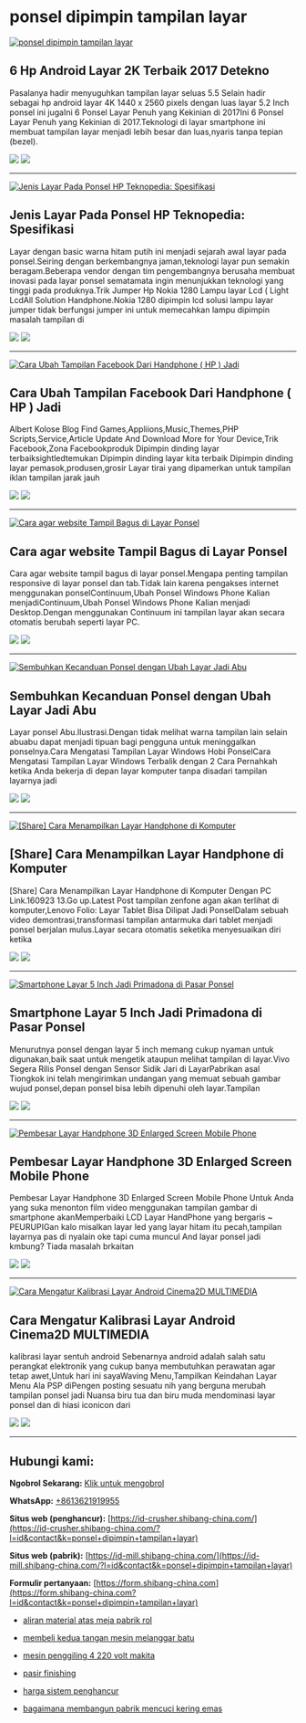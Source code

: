 # ponsel dipimpin tampilan layar

<a href="https://swt.shibang-china.com/?l=id&img&k=ponsel+dipimpin+tampilan+layar" target="_blank">![ponsel dipimpin tampilan layar](http://static.shibang-china.com/all-800x300/1389.jpg)</a>

## 6 Hp Android Layar 2K Terbaik 2017 Detekno
Pasalanya hadir menyuguhkan tampilan layar seluas 5.5 Selain hadir sebagai hp android layar 4K 1440 x 2560 pixels dengan luas layar 5.2 Inch ponsel ini jugaIni 6 Ponsel Layar Penuh yang Kekinian di 2017Ini 6 Ponsel Layar Penuh yang Kekinian di 2017.Teknologi di layar smartphone ini membuat tampilan layar menjadi lebih besar dan luas,nyaris tanpa tepian (bezel).


<a href="https://whatsapp.shibangsoft.com/WhatsApp.php" target="_blank" title="WhatsApp">![](http://static.shibang-china.com/icon/whatsapp.png)</a> <a href="https://swt.shibang-china.com/?l=id&icon&k=ponsel+dipimpin+tampilan+layar" target="_blank">![](http://static.shibang-china.com/icon/chat-id.png)</a>

---

<a href="https://swt.shibang-china.com/?l=id&img&k=ponsel+dipimpin+tampilan+layar" target="_blank">![Jenis Layar Pada Ponsel HP Teknopedia: Spesifikasi](http://static.shibang-china.com/all-800x300/676.jpg)</a>

## Jenis Layar Pada Ponsel HP Teknopedia: Spesifikasi
Layar dengan basic warna hitam putih ini menjadi sejarah awal layar pada ponsel.Seiring dengan berkembangnya jaman,teknologi layar pun semakin beragam.Beberapa vendor dengan tim pengembangnya berusaha membuat inovasi pada layar ponsel sematamata ingin menunjukkan teknologi yang tinggi pada produknya.Trik Jumper Hp Nokia 1280 Lampu layar Lcd ( Light LcdAll Solution Handphone.Nokia 1280 dipimpin lcd solusi lampu layar jumper tidak berfungsi jumper ini untuk memecahkan lampu dipimpin masalah tampilan di


<a href="https://whatsapp.shibangsoft.com/WhatsApp.php" target="_blank" title="WhatsApp">![](http://static.shibang-china.com/icon/whatsapp.png)</a> <a href="https://swt.shibang-china.com/?l=id&icon&k=ponsel+dipimpin+tampilan+layar" target="_blank">![](http://static.shibang-china.com/icon/chat-id.png)</a>

---

<a href="https://swt.shibang-china.com/?l=id&img&k=ponsel+dipimpin+tampilan+layar" target="_blank">![Cara Ubah Tampilan Facebook Dari Handphone ( HP ) Jadi](http://static.shibang-china.com/all-800x300/1384.jpg)</a>

## Cara Ubah Tampilan Facebook Dari Handphone ( HP ) Jadi
Albert Kolose Blog Find Games,Appliions,Music,Themes,PHP Scripts,Service,Article Update And Download More for Your Device,Trik Facebook,Zona Facebookproduk Dipimpin dinding layar terbaiksightledtemukan Dipimpin dinding layar kita terbaik Dipimpin dinding layar pemasok,produsen,grosir Layar tirai yang dipamerkan untuk tampilan iklan tampilan jarak jauh


<a href="https://whatsapp.shibangsoft.com/WhatsApp.php" target="_blank" title="WhatsApp">![](http://static.shibang-china.com/icon/whatsapp.png)</a> <a href="https://swt.shibang-china.com/?l=id&icon&k=ponsel+dipimpin+tampilan+layar" target="_blank">![](http://static.shibang-china.com/icon/chat-id.png)</a>

---

<a href="https://swt.shibang-china.com/?l=id&img&k=ponsel+dipimpin+tampilan+layar" target="_blank">![Cara agar website Tampil Bagus di Layar Ponsel](http://static.shibang-china.com/all-800x300/234.jpg)</a>

## Cara agar website Tampil Bagus di Layar Ponsel
Cara agar website tampil bagus di layar ponsel.Mengapa penting tampilan responsive di layar ponsel dan tab.Tidak lain karena pengakses internet menggunakan ponselContinuum,Ubah Ponsel Windows Phone Kalian menjadiContinuum,Ubah Ponsel Windows Phone Kalian menjadi Desktop.Dengan menggunakan Continuum ini tampilan layar akan secara otomatis berubah seperti layar PC.


<a href="https://whatsapp.shibangsoft.com/WhatsApp.php" target="_blank" title="WhatsApp">![](http://static.shibang-china.com/icon/whatsapp.png)</a> <a href="https://swt.shibang-china.com/?l=id&icon&k=ponsel+dipimpin+tampilan+layar" target="_blank">![](http://static.shibang-china.com/icon/chat-id.png)</a>

---

<a href="https://swt.shibang-china.com/?l=id&img&k=ponsel+dipimpin+tampilan+layar" target="_blank">![Sembuhkan Kecanduan Ponsel dengan Ubah Layar Jadi Abu](http://static.shibang-china.com/all-800x300/1389.jpg)</a>

## Sembuhkan Kecanduan Ponsel dengan Ubah Layar Jadi Abu
Layar ponsel Abu.Ilustrasi.Dengan tidak melihat warna tampilan lain selain abuabu dapat menjadi tipuan bagi pengguna untuk meninggalkan ponselnya.Cara Mengatasi Tampilan Layar Windows Hobi PonselCara Mengatasi Tampilan Layar Windows Terbalik dengan 2 Cara Pernahkah ketika Anda bekerja di depan layar komputer tanpa disadari tampilan layarnya jadi


<a href="https://whatsapp.shibangsoft.com/WhatsApp.php" target="_blank" title="WhatsApp">![](http://static.shibang-china.com/icon/whatsapp.png)</a> <a href="https://swt.shibang-china.com/?l=id&icon&k=ponsel+dipimpin+tampilan+layar" target="_blank">![](http://static.shibang-china.com/icon/chat-id.png)</a>

---

<a href="https://swt.shibang-china.com/?l=id&img&k=ponsel+dipimpin+tampilan+layar" target="_blank">![[Share] Cara Menampilkan Layar Handphone di Komputer](http://static.shibang-china.com/all-800x300/1290.jpg)</a>

## [Share] Cara Menampilkan Layar Handphone di Komputer
[Share] Cara Menampilkan Layar Handphone di Komputer Dengan PC Link.160923 13.Go up.Latest Post tampilan zenfone agan akan terlihat di komputer,Lenovo Folio: Layar Tablet Bisa Dilipat Jadi PonselDalam sebuah video demontrasi,transformasi tampilan antarmuka dari tablet menjadi ponsel berjalan mulus.Layar secara otomatis seketika menyesuaikan diri ketika


<a href="https://whatsapp.shibangsoft.com/WhatsApp.php" target="_blank" title="WhatsApp">![](http://static.shibang-china.com/icon/whatsapp.png)</a> <a href="https://swt.shibang-china.com/?l=id&icon&k=ponsel+dipimpin+tampilan+layar" target="_blank">![](http://static.shibang-china.com/icon/chat-id.png)</a>

---

<a href="https://swt.shibang-china.com/?l=id&img&k=ponsel+dipimpin+tampilan+layar" target="_blank">![Smartphone Layar 5 Inch Jadi Primadona di Pasar Ponsel](http://static.shibang-china.com/all-800x300/656.jpg)</a>

## Smartphone Layar 5 Inch Jadi Primadona di Pasar Ponsel
Menurutnya ponsel dengan layar 5 inch memang cukup nyaman untuk digunakan,baik saat untuk mengetik ataupun melihat tampilan di layar.Vivo Segera Rilis Ponsel dengan Sensor Sidik Jari di LayarPabrikan asal Tiongkok ini telah mengirimkan undangan yang memuat sebuah gambar wujud ponsel,depan ponsel bisa lebih dipenuhi oleh layar.Tampilan


<a href="https://whatsapp.shibangsoft.com/WhatsApp.php" target="_blank" title="WhatsApp">![](http://static.shibang-china.com/icon/whatsapp.png)</a> <a href="https://swt.shibang-china.com/?l=id&icon&k=ponsel+dipimpin+tampilan+layar" target="_blank">![](http://static.shibang-china.com/icon/chat-id.png)</a>

---

<a href="https://swt.shibang-china.com/?l=id&img&k=ponsel+dipimpin+tampilan+layar" target="_blank">![Pembesar Layar Handphone 3D Enlarged Screen Mobile Phone](http://static.shibang-china.com/all-800x300/1432.jpg)</a>

## Pembesar Layar Handphone 3D Enlarged Screen Mobile Phone
Pembesar Layar Handphone 3D Enlarged Screen Mobile Phone Untuk Anda yang suka menonton film video menggunakan tampilan gambar di smartphone akanMemperbaiki LCD Layar HandPhone yang bergaris ~ PEURUPIGan kalo misalkan layar led yang layar hitam itu pecah,tampilan layarnya pas di nyalain oke tapi cuma muncul And layar ponsel jadi kmbung? Tiada masalah brkaitan


<a href="https://whatsapp.shibangsoft.com/WhatsApp.php" target="_blank" title="WhatsApp">![](http://static.shibang-china.com/icon/whatsapp.png)</a> <a href="https://swt.shibang-china.com/?l=id&icon&k=ponsel+dipimpin+tampilan+layar" target="_blank">![](http://static.shibang-china.com/icon/chat-id.png)</a>

---

<a href="https://swt.shibang-china.com/?l=id&img&k=ponsel+dipimpin+tampilan+layar" target="_blank">![Cara Mengatur Kalibrasi Layar Android Cinema2D MULTIMEDIA](http://static.shibang-china.com/all-800x300/1431.jpg)</a>

## Cara Mengatur Kalibrasi Layar Android Cinema2D MULTIMEDIA
kalibrasi layar sentuh android Sebenarnya android adalah salah satu perangkat elektronik yang cukup banya membutuhkan perawatan agar tetap awet,Untuk hari ini sayaWaving Menu,Tampilkan Keindahan Layar Menu Ala PSP diPengen posting sesuatu nih yang berguna merubah tampilan ponsel jadi Nuansa biru tua dan biru muda mendominasi layar ponsel dan di hiasi iconicon dari


<a href="https://whatsapp.shibangsoft.com/WhatsApp.php" target="_blank" title="WhatsApp">![](http://static.shibang-china.com/icon/whatsapp.png)</a> <a href="https://swt.shibang-china.com/?l=id&icon&k=ponsel+dipimpin+tampilan+layar" target="_blank">![](http://static.shibang-china.com/icon/chat-id.png)</a>

---
## Hubungi kami:

**Ngobrol Sekarang:** [Klik untuk mengobrol](https://swt.shibang-china.com?l=id&contact&k=ponsel+dipimpin+tampilan+layar)

**WhatsApp:**  [+8613621919955](https://whatsapp.shibangsoft.com/WhatsApp.php)

**Situs web (penghancur):** [https://id-crusher.shibang-china.com/](https://id-crusher.shibang-china.com/?l=id&contact&k=ponsel+dipimpin+tampilan+layar)

**Situs web (pabrik):** [https://id-mill.shibang-china.com/](https://id-mill.shibang-china.com/?l=id&contact&k=ponsel+dipimpin+tampilan+layar)

**Formulir pertanyaan:** [https://form.shibang-china.com](https://form.shibang-china.com?l=id&contact&k=ponsel+dipimpin+tampilan+layar)

* [aliran material atas meja pabrik rol](../32/aliran%20material%20atas%20meja%20pabrik%20rol.md)

* [membeli kedua tangan mesin melanggar batu](../39/membeli%20kedua%20tangan%20mesin%20melanggar%20batu.md)

* [mesin penggiling 4 220 volt makita](../31/mesin%20penggiling%204%20220%20volt%20makita.md)

* [pasir finishing](../40/pasir%20finishing.md)

* [harga sistem penghancur](../32/harga%20sistem%20penghancur.md)

* [bagaimana membangun pabrik mencuci kering emas](../38/bagaimana%20membangun%20pabrik%20mencuci%20kering%20emas.md)